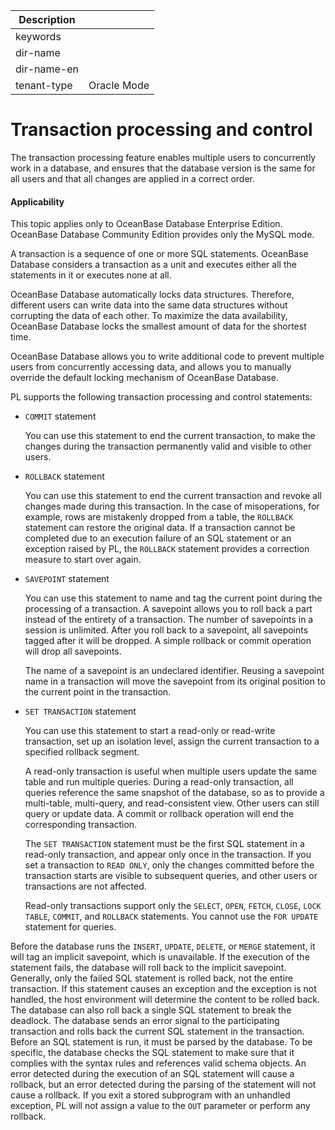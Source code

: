 | Description   |                 |
|---------------|-----------------|
| keywords      |                 |
| dir-name      |                 |
| dir-name-en   |                 |
| tenant-type   | Oracle Mode     |

# Transaction processing and control

The transaction processing feature enables multiple users to concurrently work in a database, and ensures that the database version is the same for all users and that all changes are applied in a correct order.

  <main id="notice" >
    <h4>Applicability</h4>
    <p>This topic applies only to OceanBase Database Enterprise Edition. OceanBase Database Community Edition provides only the MySQL mode. </p>
  </main>

A transaction is a sequence of one or more SQL statements. OceanBase Database considers a transaction as a unit and executes either all the statements in it or executes none at all.

OceanBase Database automatically locks data structures. Therefore, different users can write data into the same data structures without corrupting the data of each other. To maximize the data availability, OceanBase Database locks the smallest amount of data for the shortest time.

OceanBase Database allows you to write additional code to prevent multiple users from concurrently accessing data, and allows you to manually override the default locking mechanism of OceanBase Database.

PL supports the following transaction processing and control statements:

* `COMMIT` statement

   You can use this statement to end the current transaction, to make the changes during the transaction permanently valid and visible to other users.


* `ROLLBACK` statement

   You can use this statement to end the current transaction and revoke all changes made during this transaction. In the case of misoperations, for example, rows are mistakenly dropped from a table, the `ROLLBACK` statement can restore the original data. If a transaction cannot be completed due to an execution failure of an SQL statement or an exception raised by PL, the `ROLLBACK` statement provides a correction measure to start over again.


* `SAVEPOINT` statement

   You can use this statement to name and tag the current point during the processing of a transaction. A savepoint allows you to roll back a part instead of the entirety of a transaction.  The number of savepoints in a session is unlimited. After you roll back to a savepoint, all savepoints tagged after it will be dropped. A simple rollback or commit operation will drop all savepoints.

   The name of a savepoint is an undeclared identifier. Reusing a savepoint name in a transaction will move the savepoint from its original position to the current point in the transaction.


* `SET TRANSACTION` statement

   You can use this statement to start a read-only or read-write transaction, set up an isolation level, assign the current transaction to a specified rollback segment.

   A read-only transaction is useful when multiple users update the same table and run multiple queries. During a read-only transaction, all queries reference the same snapshot of the database, so as to provide a multi-table, multi-query, and read-consistent view. Other users can still query or update data. A commit or rollback operation will end the corresponding transaction.

   The `SET TRANSACTION` statement must be the first SQL statement in a read-only transaction, and appear only once in the transaction. If you set a transaction to `READ ONLY`, only the changes committed before the transaction starts are visible to subsequent queries, and other users or transactions are not affected.

   Read-only transactions support only the `SELECT`, `OPEN`, `FETCH`, `CLOSE`, `LOCK TABLE`, `COMMIT`, and `ROLLBACK` statements. You cannot use the `FOR UPDATE` statement for queries.





Before the database runs the `INSERT`, `UPDATE`, `DELETE`, or `MERGE` statement, it will tag an implicit savepoint, which is unavailable. If the execution of the statement fails, the database will roll back to the implicit savepoint. Generally, only the failed SQL statement is rolled back, not the entire transaction. If this statement causes an exception and the exception is not handled, the host environment will determine the content to be rolled back. The database can also roll back a single SQL statement to break the deadlock. The database sends an error signal to the participating transaction and rolls back the current SQL statement in the transaction. Before an SQL statement is run, it must be parsed by the database. To be specific, the database checks the SQL statement to make sure that it complies with the syntax rules and references valid schema objects. An error detected during the execution of an SQL statement will cause a rollback, but an error detected during the parsing of the statement will not cause a rollback. If you exit a stored subprogram with an unhandled exception, PL will not assign a value to the `OUT` parameter or perform any rollback.
